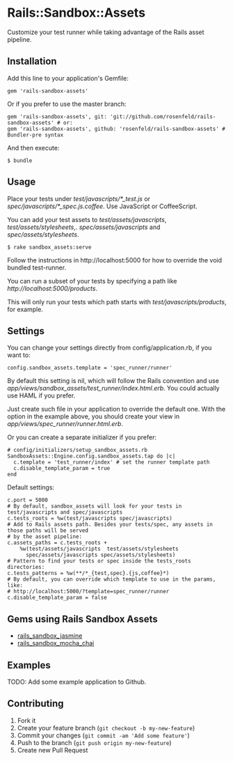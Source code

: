 # Rails::Sandbox::Assets

Customize your test runner while taking advantage of the Rails asset pipeline.

## Installation

Add this line to your application's Gemfile:

    gem 'rails-sandbox-assets'

Or if you prefer to use the master branch:

    gem 'rails-sandbox-assets', git: 'git://github.com/rosenfeld/rails-sandbox-assets' # or:
    gem 'rails-sandbox-assets', github: 'rosenfeld/rails-sandbox-assets' # Bundler-pre syntax

And then execute:

    $ bundle

## Usage

Place your tests under _test/javascripts/\*\_test.js_ or _spec/javascripts/\*\_spec.js.coffee_.
Use JavaScript or CoffeeScript.

You can add your test assets to _test/assets/javascripts_, _test/assets/stylesheets_,.
_spec/assets/javascripts_ and _spec/assets/stylesheets_.

    $ rake sandbox_assets:serve

Follow the instructions in http://localhost:5000 for how to override the void bundled test-runner.

You can run a subset of your tests by specifying a path like _http://localhost:5000/products_.

This will only run your tests which path starts with _test/javascripts/products_, for example.

## Settings

You can change your settings directly from config/application.rb, if you want to:

    config.sandbox_assets.template = 'spec_runner/runner'

By default this setting is nil, which will follow the Rails convention and use
_app/views/sandbox_assets/test_runner/index.html.erb_. You could actually use HAML if you prefer.

Just create such file in your application to override the default one. With the option in the
example above, you should create your view in _app/views/spec_runner/runner.html.erb_.

Or you can create a separate initializer if you prefer:

    # config/initializers/setup_sandbox_assets.rb
    SandboxAssets::Engine.config.sandbox_assets.tap do |c|
      c.template = 'test_runner/index' # set the runner template path
      c.disable_template_param = true
    end

Default settings:

    c.port = 5000
    # By default, sandbox_assets will look for your tests in test/javascripts and spec/javascripts
    c.tests_roots = %w(test/javascripts spec/javascripts)
    # Add to Rails assets path. Besides your tests/spec, any assets in those paths will be served
    # by the asset pipeline:
    c.assets_paths = c.tests_roots +
        %w(test/assets/javascripts  test/assets/stylesheets
          spec/assets/javascripts spec/assets/stylesheets)
    # Pattern to find your tests or spec inside the tests_roots directories:
    c.tests_patterns = %w(**/*_{test,spec}.{js,coffee}*)
    # By default, you can override which template to use in the params, like:
    # http://localhost:5000/?template=spec_runner/runner
    c.disable_template_param = false

## Gems using Rails Sandbox Assets

- [rails\_sandbox\_jasmine](http://github.com/rosenfeld/rails_sandbox_jasmine)
- [rails\_sandbox\_mocha\_chai](http://github.com/rosenfeld/rails_sandbox_mocha_chai)

## Examples

TODO: Add some example application to Github.

## Contributing

1. Fork it
2. Create your feature branch (`git checkout -b my-new-feature`)
3. Commit your changes (`git commit -am 'Add some feature'`)
4. Push to the branch (`git push origin my-new-feature`)
5. Create new Pull Request
